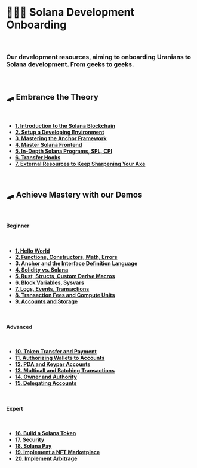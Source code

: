 # 👩🏽‍💻 Solana Development Onboarding

<br>

### Our development resources, aiming to onboarding Uranians to Solana development. From geeks to geeks.

<br>

## 🛹 Embrance the Theory

<br>

* **[1. Introduction to the Solana Blockchain](chapters/01_intro.md)**
* **[2. Setup a Developing Environment](chapters/02_dev_env.md)**
* **[3. Mastering the Anchor Framework](chapters/03_anchor.md)**
* **[4. Master Solana Frontend](chapters/04_frontend.md)**
* **[5. In-Depth Solana Programs, SPL, CPI](chapters/05_programs_in_depth.md)**
* **[6. Transfer Hooks](chapters/06_transfer_hooks.md)**
* **[7. External Resources to Keep Sharpening Your Axe](chapters/07_sharpening_your_axes.md)**



<br>


## 🛹 Achieve Mastery with our Demos

<br>

#### Beginner

<br>

* **[1. Hello World](demos/01_hello_world)**
* **[2. Functions, Constructors, Math, Errors](demos/02_functions)**
* **[3. Anchor and the Interface Definition Language](demos/03_anchor)**
* **[4. Solidity vs. Solana](demos/04_sol_vs_sol)**
* **[5. Rust, Structs, Custom Derive Macros](demos/05_rust)**
* **[6. Block Variables, Sysvars](demos/06_blocks)**
* **[7. Logs, Events, Transactions](demos/07_logs_events_txs)**
* **[8. Transaction Fees and Compute Units](demos/08_transactions)**
* **[9. Accounts and Storage](demos/09_accounts_and_storage)**


<br>

#### Advanced

<br>

* **[10. Token Transfer and Payment](demos/10_payment)**
* **[11. Authorizing Wallets to Accounts](demos/11_wallets_to_account)**
* **[12. PDA and Keypar Accounts](demos/12_pda)**
* **[13. Multicall and Batching Transactions](demos/13_multicall)**
* **[14. Owner and Authority](demos/14_ownership)**
* **[15. Delegating Accounts](demos/15_delegating)**


<br>

#### Expert

<br>

* **[16. Build a Solana Token](demos/16_token)**
* **[17. Security](demos/17_security)**
* **[18. Solana Pay](demos/18_solana_pay)**
* **[19. Implement a NFT Marketplace](demos/19_nft_marketplace)**
* **[20. Implement Arbitrage](demos/20_arbitrage)**








